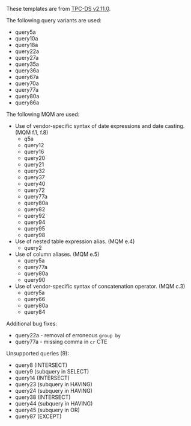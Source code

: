 These templates are from [TPC-DS v2.11.0](http://www.tpc.org/TPC_Documents_Current_Versions/download_programs/tools-download-request.asp?bm_type=TPC-DS&bm_vers=2.11.0&mode=CURRENT-ONLY). 

The following query variants are used:

- query5a
- query10a
- query18a
- query22a
- query27a
- query35a
- query36a
- query67a
- query70a
- query77a
- query80a
- query86a

The following MQM are used:

- Use of vendor-specific syntax of date expressions and date casting. (MQM f.1, f.8)
    - q5a
    - query12 
    - query16 
    - query20 
    - query21 
    - query32 
    - query37 
    - query40 
    - query72 
    - query77a
    - query80a
    - query82 
    - query92 
    - query94 
    - query95 
    - query98
- Use of nested table expression alias. (MQM e.4)
    - query2
- Use of column aliases. (MQM e.5)
    - query5a
    - query77a
    - query80a
    - query90
- Use of vendor-specific syntax of concatenation operator. (MQM c.3)
    - query5a
    - query66
    - query80a
    - query84

Additional bug fixes:

- query22a - removal of erroneous `group by`
- query77a - missing comma in `cr` CTE

Unsupported queries (9):

- query8 (INTERSECT)
- query9 (subquery in SELECT)
- query14 (INTERSECT)
- query23 (subquery in HAVING)
- query24 (subquery in HAVING)
- query38 (INTERSECT)
- query44 (subquery in HAVING)
- query45 (subquery in OR)
- query87 (EXCEPT)
